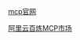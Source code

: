 [mcp官网](https://modelcontextprotocol.io/introduction)

[阿里云百炼MCP市场](https://bailian.console.aliyun.com/?tab=mcp#/mcp-market)
